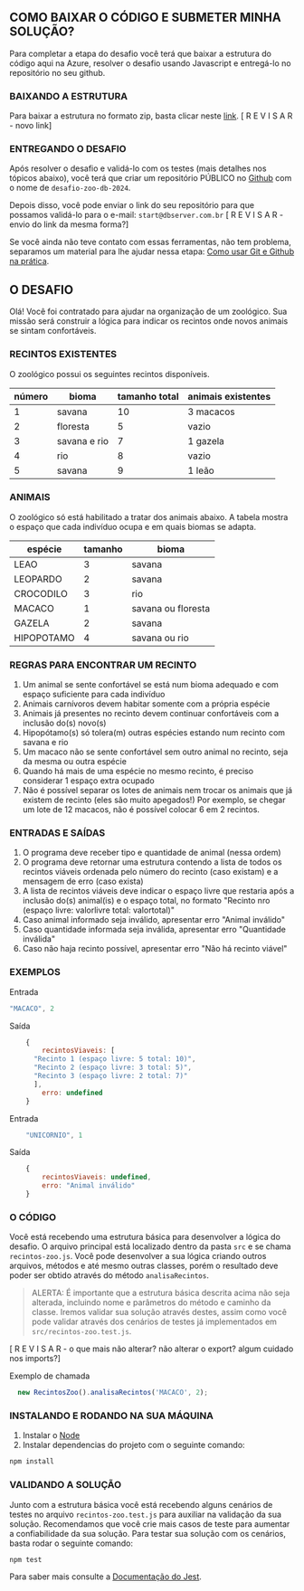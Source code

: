 

## COMO BAIXAR O CÓDIGO E SUBMETER MINHA SOLUÇÃO?
Para completar a etapa do desafio você terá que baixar a estrutura do código aqui na Azure, resolver o desafio usando Javascript e entregá-lo no repositório no seu github.

### BAIXANDO A ESTRUTURA
Para baixar a estrutura no formato zip, basta clicar neste [link]().
 [ R E V I S A R - novo link]

### ENTREGANDO O DESAFIO
Após resolver o desafio e validá-lo com os testes (mais detalhes nos tópicos abaixo), você terá que criar um repositório PÚBLICO no [Github](https://github.com/) com o nome de `desafio-zoo-db-2024`. 

Depois disso, você pode enviar o link do seu repositório para que possamos validá-lo para o e-mail: `start@dbserver.com.br`
[ R E V I S A R - envio do link da mesma forma?]

Se você ainda não teve contato com essas ferramentas, não tem problema, separamos um material para lhe ajudar nessa etapa: [Como usar Git e Github na prática](https://www.youtube.com/watch?v=UBAX-13g8OM).

## O DESAFIO
Olá! Você foi contratado para ajudar na organização de um zoológico.
Sua missão será construir a lógica para indicar os recintos onde novos animais se sintam confortáveis.

### RECINTOS EXISTENTES

 O zoológico possui os seguintes recintos disponíveis.

  | número    | bioma             | tamanho total |  animais existentes |
  |-----------|-------------------|---------------|---------------------|
  | 1         | savana            |   10          |   3 macacos         |
  | 2         | floresta          |    5          |   vazio             |
  | 3         | savana e rio      |    7          |  1 gazela           |
  | 4         | rio               |    8          |   vazio             |
  | 5         | savana            |    9          |  1 leão             |

### ANIMAIS

 O zoológico só está habilitado a tratar dos animais abaixo.
 A tabela mostra o espaço que cada indivíduo ocupa e em quais biomas se adapta.

  | espécie    | tamanho | bioma                |
  |------------|---------|----------------------|
  | LEAO       |   3     |  savana              |
  | LEOPARDO   |   2     |  savana              |
  | CROCODILO  |   3     |  rio                 |
  | MACACO     |   1     |  savana ou floresta  |
  | GAZELA     |   2     |  savana              |
  | HIPOPOTAMO |   4     |  savana ou rio       |

### REGRAS PARA ENCONTRAR UM RECINTO

1) Um animal se sente confortável se está num bioma adequado e com espaço suficiente para cada indivíduo
2) Animais carnívoros devem habitar somente com a própria espécie
3) Animais já presentes no recinto devem continuar confortáveis com a inclusão do(s) novo(s)
4) Hipopótamo(s) só tolera(m) outras espécies estando num recinto com savana e rio
5) Um macaco não se sente confortável sem outro animal no recinto, seja da mesma ou outra espécie
6) Quando há mais de uma espécie no mesmo recinto, é preciso considerar 1 espaço extra ocupado
7) Não é possível separar os lotes de animais nem trocar os animais que já existem de recinto (eles são muito apegados!)
  Por exemplo, se chegar um lote de 12 macacos, não é possível colocar 6 em 2 recintos.

### ENTRADAS E SAÍDAS

1) O programa deve receber tipo e quantidade de animal (nessa ordem)
2) O programa deve retornar uma estrutura contendo a lista de todos os recintos viáveis ordenada pelo número do recinto (caso existam) e a mensagem de erro (caso exista)
3) A lista de recintos viáveis deve indicar o espaço livre que restaria após a inclusão do(s) animal(is) e o espaço total, no formato "Recinto nro (espaço livre: valorlivre total: valortotal)"
4) Caso animal informado seja inválido, apresentar erro "Animal inválido"
5) Caso quantidade informada seja inválida, apresentar erro "Quantidade inválida"
6) Caso não haja recinto possível, apresentar erro "Não há recinto viável"

### EXEMPLOS

  Entrada
  ```js
 "MACACO", 2
```

  Saída
```js
	{
		recintosViaveis: [
      "Recinto 1 (espaço livre: 5 total: 10)", 
      "Recinto 2 (espaço livre: 3 total: 5)", 
      "Recinto 3 (espaço livre: 2 total: 7)"
      ],
		erro: undefined
	}
```

 Entrada
```js
    "UNICORNIO", 1
```

Saída
```js
	{
		recintosViaveis: undefined,
		erro: "Animal inválido"
	}
```

### O CÓDIGO
Você está recebendo uma estrutura básica para desenvolver a lógica do desafio. O arquivo principal está localizado dentro da pasta `src` e se chama `recintos-zoo.js`. Você pode desenvolver a sua lógica criando outros arquivos, métodos e até mesmo outras classes, porém o resultado deve poder ser obtido através do método `analisaRecintos`.

> ALERTA:
> É importante que a estrutura básica descrita acima não seja alterada, incluindo nome e parâmetros do método e caminho da classe. Iremos validar sua solução através destes, assim como você pode validar através dos cenários de testes já implementados em `src/recintos-zoo.test.js`.


[ R E V I S A R - o que mais não alterar? não alterar o export? algum cuidado nos imports?]

Exemplo de chamada
```js
  new RecintosZoo().analisaRecintos('MACACO', 2);
```

### INSTALANDO E RODANDO NA SUA MÁQUINA
1. Instalar o [Node](https://nodejs.org/en/)
2. Instalar dependencias do projeto com o seguinte comando:
```bash
npm install
```

### VALIDANDO A SOLUÇÃO
Junto com a estrutura básica você está recebendo alguns cenários de testes no arquivo `recintos-zoo.test.js` para auxiliar na validação da sua solução. Recomendamos que você crie mais casos de teste para aumentar a confiabilidade da sua solução.
Para testar sua solução com os cenários, basta rodar o seguinte comando:
```bash
npm test
```

Para saber mais consulte a [Documentação do Jest](https://jestjs.io/pt-BR/docs/getting-started).
